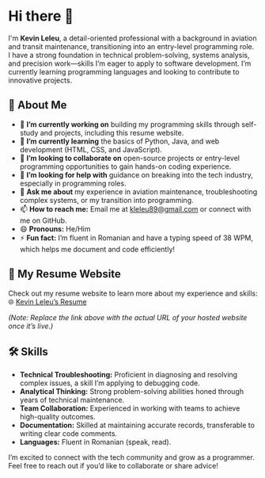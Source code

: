 # Hi there 👋

I'm **Kevin Leleu**, a detail-oriented professional with a background in aviation and transit maintenance, transitioning into an entry-level programming role. I have a strong foundation in technical problem-solving, systems analysis, and precision work—skills I’m eager to apply to software development. I’m currently learning programming languages and looking to contribute to innovative projects.

## 🌟 About Me

- 🔭 **I’m currently working on** building my programming skills through self-study and projects, including this resume website.
- 🌱 **I’m currently learning** the basics of Python, Java, and web development (HTML, CSS, and JavaScript).
- 👯 **I’m looking to collaborate on** open-source projects or entry-level programming opportunities to gain hands-on coding experience.
- 🤝 **I’m looking for help with** guidance on breaking into the tech industry, especially in programming roles.
- 💬 **Ask me about** my experience in aviation maintenance, troubleshooting complex systems, or my transition into programming.
- 📫 **How to reach me:** Email me at [kleleu89@gmail.com](mailto:kleleu89@gmail.com) or connect with me on GitHub.
- 😄 **Pronouns:** He/Him
- ⚡ **Fun fact:** I’m fluent in Romanian and have a typing speed of 38 WPM, which helps me document and code efficiently!

## 🚀 My Resume Website

Check out my resume website to learn more about my experience and skills:  
🌐 [Kevin Leleu’s Resume](https://kleleu.github.io)  

*(Note: Replace the link above with the actual URL of your hosted website once it’s live.)*

## 🛠️ Skills

- **Technical Troubleshooting:** Proficient in diagnosing and resolving complex issues, a skill I’m applying to debugging code.
- **Analytical Thinking:** Strong problem-solving abilities honed through years of technical maintenance.
- **Team Collaboration:** Experienced in working with teams to achieve high-quality outcomes.
- **Documentation:** Skilled at maintaining accurate records, transferable to writing clear code comments.
- **Languages:** Fluent in Romanian (speak, read).

I’m excited to connect with the tech community and grow as a programmer. Feel free to reach out if you’d like to collaborate or share advice!
